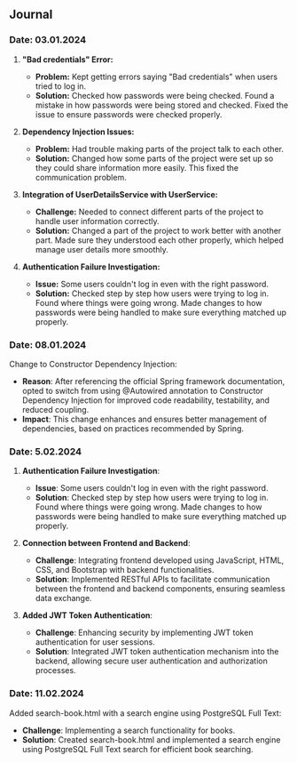 ## Journal

### Date: 03.01.2024

1. **"Bad credentials" Error:**
    - **Problem:** Kept getting errors saying "Bad credentials" when users tried to log in.
    - **Solution:** Checked how passwords were being checked. Found a mistake in how passwords were being stored and checked. Fixed the issue to ensure passwords were checked properly.

2. **Dependency Injection Issues:**
    - **Problem:** Had trouble making parts of the project talk to each other.
    - **Solution:** Changed how some parts of the project were set up so they could share information more easily. This fixed the communication problem.

3. **Integration of UserDetailsService with UserService:**
    - **Challenge:** Needed to connect different parts of the project to handle user information correctly.
    - **Solution:** Changed a part of the project to work better with another part. Made sure they understood each other properly, which helped manage user details more smoothly.

4. **Authentication Failure Investigation:**
    - **Issue:** Some users couldn't log in even with the right password.
    - **Solution:** Checked step by step how users were trying to log in. Found where things were going wrong. Made changes to how passwords were being handled to make sure everything matched up properly.

### Date: 08.01.2024

Change to Constructor Dependency Injection:

 - **Reason**: After referencing the official Spring framework documentation, opted to switch from using @Autowired annotation to Constructor Dependency Injection for improved code readability, testability, and reduced coupling.
 - **Impact**: This change enhances and ensures better management of dependencies, based on practices recommended by Spring.

### Date: 5.02.2024

1. **Authentication Failure Investigation**:

    - **Issue**: Some users couldn't log in even with the right password.
    - **Solution**: Checked step by step how users were trying to log in. Found where things were going wrong. Made changes to how passwords were being handled to make sure everything matched up properly.

2. **Connection between Frontend and Backend**:

    - **Challenge**: Integrating frontend developed using JavaScript, HTML, CSS, and Bootstrap with backend functionalities.
    - **Solution**: Implemented RESTful APIs to facilitate communication between the frontend and backend components, ensuring seamless data exchange.

3. **Added JWT Token Authentication**:

    - **Challenge**: Enhancing security by implementing JWT token authentication for user sessions.
    - **Solution**: Integrated JWT token authentication mechanism into the backend, allowing secure user authentication and authorization processes.
  
### Date: 11.02.2024

Added search-book.html with a search engine using PostgreSQL Full Text:

   - **Challenge**: Implementing a search functionality for books.
   - **Solution**: Created search-book.html and implemented a search engine using PostgreSQL Full Text search for efficient book searching.
